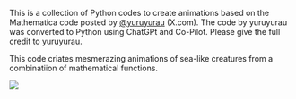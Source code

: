 This is a collection of Python codes to create animations based on the Mathematica 
code posted by [@yuruyurau](https://x.com/yuruyurau) (X.com). The code by yuruyurau
was converted to Python using ChatGPt and Co-Pilot. Please give the full credit to 
yuruyurau. 

This code  criates mesmerazing animations of  sea-like creatures from a  combinatiion of 
mathematical functions.

![](https://github.com/SmaniaD/Marine-Life-yuruyurau/blob/main/yuruyurau3.gif)
